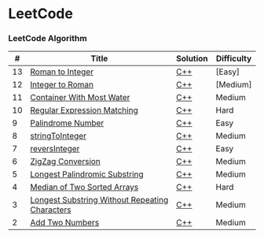 LeetCode
========

### LeetCode Algorithm

| # | Title | Solution | Difficulty |
|---| ----- | -------- | ---------- |
|13 |[Roman to Integer](https://leetcode.com/problems/roman-to-integer/description/)|[C++](./algorithms/cpp/romanToInteger/romanToInteger.cpp)|[Easy]|
|12 |[Integer to Roman](https://leetcode.com/problems/integer-to-roman/description/)|[C++](./algorithms/cpp/integerToRoman/integerToRoman.cpp)|[Medium]|
|11 |[Container With Most Water](https://leetcode.com/problems/container-with-most-water/description/)|[C++](./algorithms/cpp/containerWithMostWater/containerWithMostWater.cpp)|Medium|
|10 |[Regular Expression Matching](https://leetcode.com/problems/regular-expression-matching/description/)|[C++](./algorithms/cpp/regularExpressionMatching/regularExpressionMatching.cpp)|Hard|
|9  |[Palindrome Number](https://leetcode.com/problems/palindrome-number/description/)|[C++](./algorithms/cpp/palindromeNumber/palindromeNumber.cpp)|Easy|
|8  |[stringToInteger](https://leetcode.com/problems/string-to-integer-atoi/description/)|[C++](./algorithms/cpp/stringToInteger/stringToInteger.cpp)|Medium|
|7  |[reversInteger](https://leetcode.com/problems/reverse-integer/description/)|[C++](./algorithms/cpp/reversInteger/reversInteger.cpp)|Easy|
|6  |[ZigZag Conversion](https://leetcode.com/problems/zigzag-conversion/description/)| [C++](./algorithms/cpp/zigZagConversion/zigZagConversion.cpp)|Medium|
|5  |[Longest Palindromic Substring](https://leetcode.com/problems/longest-palindromic-substring/description/)| [C++](./algorithms/cpp/longestPalindromicSubstring/longestPalindromicSubstring.cpp)|Medium|
|4  |[Median of Two Sorted Arrays](https://leetcode.com/problems/median-of-two-sorted-arrays/description/)| [C++](./algorithms/cpp/medianOfTwoSortedArrays/medianOfTwoSortedArrays.cpp)|Hard|
|3  |[Longest Substring Without Repeating Characters](https://leetcode.com/problems/longest-substring-without-repeating-characters/description/) | [C++](./algorithms/cpp/longestSubstringWithoutRepeatingCharacters/longestSubstringWithoutRepeatingCharacters.cpp)|Medium|
|2  |[Add Two Numbers](https://leetcode.com/problems/add-two-numbers/description/)| [C++](./algorithms/cpp/addTwoNumbers/addTwoNumbers.cpp)|Medium|

